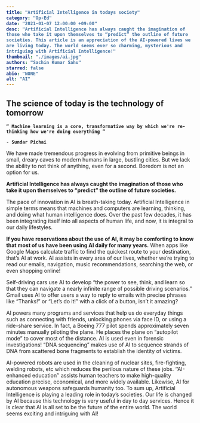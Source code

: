 ```yaml
---
title: "Artificial Intelligence in todays society"
category: "Op-Ed"
date: "2021-01-07 12:00:00 +09:00"
desc: "Artificial Intelligence has always caught the imagination of those who take it upon themselves to “predict” the outline of future societies. This article is an appreciation of the AI-powered lives we are living today. The world seems ever so charming, mysterious and intriguing with Artificial Intelligence!"
thumbnail: "./images/ai.jpg"
authors: "Sachin Kumar Sahu"
starred: false
abio: "NONE"
alt: "AI"
---
```


<style type='text/css'>
code {
  white-space : pre-wrap !important;
  font-weight: bolder !important;
}
</style>

## The science of today is the technology of tomorrow

```
“ Machine learning is a core, transformative way by which we're re-thinking how we're doing everything ”

- Sundar Pichai

```

We have made tremendous progress in evolving from primitive beings in small, dreary caves to modern humans in large, bustling cities. But we lack the ability to not think of anything, even for a second. Boredom is not an option for us.

**Artificial Intelligence has always caught the imagination of those who take it upon themselves to “predict” the outline of future societies.**

The pace of innovation in AI is breath-taking today. Artificial Intelligence in simple terms means that machines and computers are learning, thinking, and doing what human intelligence does. Over the past few decades, it has been integrating itself into all aspects of human life, and now, it is integral to our daily lifestyles.

**If you have reservations about the use of AI, it may be comforting to know that most of us have been using AI daily for many years.** When apps like Google Maps calculate traffic to find the quickest route to your destination, that’s AI at work. AI assists in every area of our lives, whether we’re trying to read our emails, navigation, music recommendations, searching the web, or even shopping online!

Self-driving cars use AI to develop “the power to see, think, and learn so that they can navigate a nearly infinite range of possible driving scenarios.” Gmail uses AI to offer users a way to reply to emails with precise phrases like “Thanks!” or “Let’s do it!” with a click of a button, isn’t it amazing?

AI powers many programs and services that help us do everyday things such as connecting with friends, unlocking phones via face ID, or using a ride-share service. In fact, a Boeing 777 pilot spends approximately seven minutes manually piloting the plane. He places the plane on “autopilot mode” to cover most of the distance.
AI is used even in forensic investigations! “DNA sequencing” makes use of AI to sequence strands of DNA from scattered bone fragments to establish the identity of victims.

AI-powered robots are used in the cleaning of nuclear sites, fire-fighting, welding robots, etc which reduces the perilous nature of these jobs. ‘‘AI-enhanced education’’ assists human teachers to make high-quality education precise, economical, and more widely available. Likewise, AI for autonomous weapons safeguards humanity too.
To sum up, Artificial Intelligence is playing a leading role in today’s societies. Our life is changed by AI because this technology is very useful in day to day services. Hence it is clear that AI is all set to be the future of the entire world. The world seems exciting and intriguing with AI!

